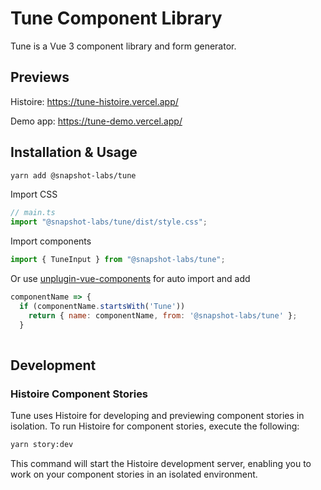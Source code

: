 # Tune Component Library

Tune is a Vue 3 component library and form generator.

## Previews

Histoire: https://tune-histoire.vercel.app/

Demo app: https://tune-demo.vercel.app/

## Installation & Usage

```bash
yarn add @snapshot-labs/tune
```

Import CSS
```js
// main.ts
import "@snapshot-labs/tune/dist/style.css";
```

Import components
```js
import { TuneInput } from "@snapshot-labs/tune";
```

Or use [unplugin-vue-components](https://github.com/antfu/unplugin-vue-components) for auto import and add
```js
componentName => {
  if (componentName.startsWith('Tune'))
    return { name: componentName, from: '@snapshot-labs/tune' };
  }
      
```

## Development

### Histoire Component Stories

Tune uses Histoire for developing and previewing component stories in isolation. To run Histoire for component stories, execute the following:

```bash
yarn story:dev
```

This command will start the Histoire development server, enabling you to work on your component stories in an isolated environment.
